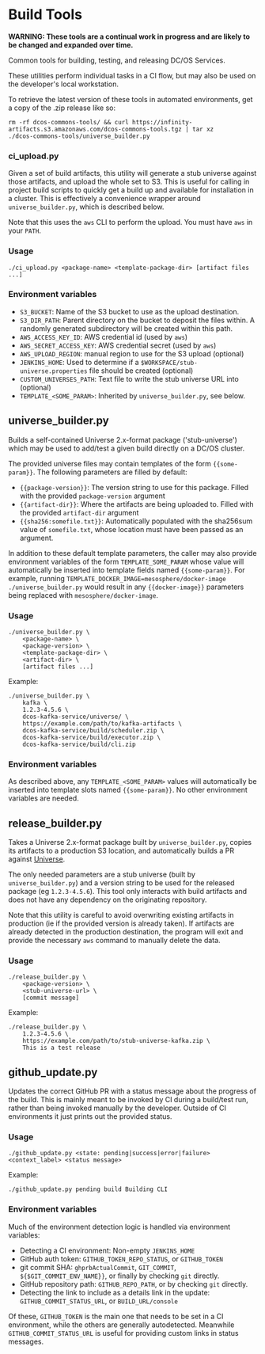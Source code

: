 # Build Tools

**WARNING: These tools are a continual work in progress and are likely to be changed and expanded over time.**

Common tools for building, testing, and releasing DC/OS Services.

These utilities perform individual tasks in a CI flow, but may also be used on the developer's local workstation.

To retrieve the latest version of these tools in automated environments, get a copy of the .zip release like so:

```
rm -rf dcos-commons-tools/ && curl https://infinity-artifacts.s3.amazonaws.com/dcos-commons-tools.tgz | tar xz
./dcos-commons-tools/universe_builder.py
```

### ci_upload.py

Given a set of build artifacts, this utility will generate a stub universe against those artifacts, and upload the whole set to S3. This is useful for calling in project build scripts to quickly get a build up and available for installation in a cluster. This is effectively a convenience wrapper around `universe_builder.py`, which is described below.

Note that this uses the `aws` CLI to perform the upload. You must have `aws` in your `PATH`.

### Usage

```
./ci_upload.py <package-name> <template-package-dir> [artifact files ...]
```

### Environment variables

- `S3_BUCKET`: Name of the S3 bucket to use as the upload destination.
- `S3_DIR_PATH`: Parent directory on the bucket to deposit the files within. A randomly generated subdirectory will be created within this path.
- `AWS_ACCESS_KEY_ID`: AWS credential id (used by `aws`)
- `AWS_SECRET_ACCESS_KEY`: AWS credential secret (used by `aws`)
- `AWS_UPLOAD_REGION`: manual region to use for the S3 upload (optional)
- `JENKINS_HOME`: Used to determine if a `$WORKSPACE/stub-universe.properties` file should be created (optional)
- `CUSTOM_UNIVERSES_PATH`: Text file to write the stub universe URL into (optional)
- `TEMPLATE_<SOME_PARAM>`: Inherited by `universe_builder.py`, see below.

## universe_builder.py

Builds a self-contained Universe 2.x-format package ('stub-universe') which may be used to add/test a given build directly on a DC/OS cluster.

The provided universe files may contain templates of the form `{{some-param}}`. The following parameters are filled by default:
- `{{package-version}}`: The version string to use for this package. Filled with the provided `package-version` argument
- `{{artifact-dir}}`: Where the artifacts are being uploaded to. Filled with the provided `artifact-dir` argument
- `{{sha256:somefile.txt}}`: Automatically populated with the sha256sum value of `somefile.txt`, whose location must have been passed as an argument.

In addition to these default template parameters, the caller may also provide environment variables of the form `TEMPLATE_SOME_PARAM` whose value will automatically be inserted into template fields named `{{some-param}}`. For example, running `TEMPLATE_DOCKER_IMAGE=mesosphere/docker-image ./universe_builder.py` would result in any `{{docker-image}}` parameters being replaced with `mesosphere/docker-image`.

### Usage

```
./universe_builder.py \
    <package-name> \
    <package-version> \
    <template-package-dir> \
    <artifact-dir> \
    [artifact files ...]
```

Example:

```
./universe_builder.py \
    kafka \
    1.2.3-4.5.6 \
    dcos-kafka-service/universe/ \
    https://example.com/path/to/kafka-artifacts \
    dcos-kafka-service/build/scheduler.zip \
    dcos-kafka-service/build/executor.zip \
    dcos-kafka-service/build/cli.zip
```

### Environment variables

As described above, any `TEMPLATE_<SOME_PARAM>` values will automatically be inserted into template slots named `{{some-param}}`. No other environment variables are needed.

## release_builder.py

Takes a Universe 2.x-format package built by `universe_builder.py`, copies its artifacts to a production S3 location, and automatically builds a PR against [Universe](https://github.com/mesosphere/universe).

The only needed parameters are a stub universe (built by `universe_builder.py`) and a version string to be used for the released package (eg `1.2.3-4.5.6`). This tool only interacts with build artifacts and does not have any dependency on the originating repository.

Note that this utility is careful to avoid overwriting existing artifacts in production (ie if the provided version is already taken). If artifacts are already detected in the production destination, the program will exit and provide the necessary `aws` command to manually delete the data.

### Usage

```
./release_builder.py \
    <package-version> \
    <stub-universe-url> \
    [commit message]
```

Example:

```
./release_builder.py \
    1.2.3-4.5.6 \
    https://example.com/path/to/stub-universe-kafka.zip \
    This is a test release
```

## github_update.py

Updates the correct GitHub PR with a status message about the progress of the build.
This is mainly meant to be invoked by CI during a build/test run, rather than being invoked manually by the developer. Outside of CI environments it just prints out the provided status.

### Usage

```
./github_update.py <state: pending|success|error|failure> <context_label> <status message>
```

Example:

```
./github_update.py pending build Building CLI
```

### Environment variables

Much of the environment detection logic is handled via environment variables:

- Detecting a CI environment: Non-empty `JENKINS_HOME`
- GitHub auth token: `GITHUB_TOKEN_REPO_STATUS`, or `GITHUB_TOKEN`
- git commit SHA: `ghprbActualCommit`, `GIT_COMMIT`, `${$GIT_COMMIT_ENV_NAME}}`, or finally by checking `git` directly.
- GitHub repository path: `GITHUB_REPO_PATH`, or by checking `git` directly.
- Detecting the link to include as a details link in the update: `GITHUB_COMMIT_STATUS_URL`, or `BUILD_URL/console`

Of these, `GITHUB_TOKEN` is the main one that needs to be set in a CI environment, while the others are generally autodetected.
Meanwhile `GITHUB_COMMIT_STATUS_URL` is useful for providing custom links in status messages.
